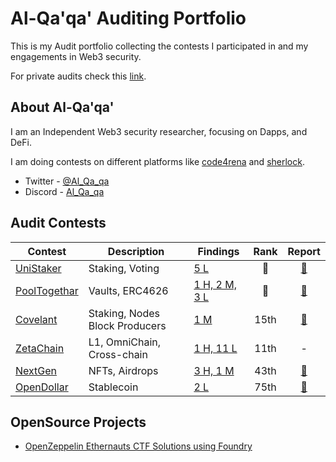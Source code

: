# Al-Qa'qa' Auditing Portfolio
This is my Audit portfolio collecting the contests I participated in and my engagements in Web3 security.

For private audits check this [link](/ask-for-audit.md).

## About Al-Qa'qa'
I am an Independent Web3 security researcher, focusing on Dapps, and DeFi.

I am doing contests on different platforms like [code4rena](https://code4rena.com/) and [sherlock](https://www.sherlock.xyz/).

- Twitter - [@Al_Qa_qa](https://twitter.com/Al_Qa_qa)
- Discord - [Al_Qa_qa](https://discord.com/channels/al_qa_qa)

## Audit Contests

|Contest|Description|Findings|Rank|Report|
|-------|-----------|--------|:--:|:----:|
|[UniStaker](https://code4rena.com/audits/2024-02-unistaker-infrastructure#top)|Staking, Voting|[5 L](Contests/2024-03-unistaker.md)|🥈| [📄](https://code4rena.com/reports/2024-02-uniswap-foundation) |
|[PoolTogethar](https://code4rena.com/audits/2024-03-pooltogether)|Vaults, ERC4626|[1 H, 2 M, 3 L](Contests/2024-03-poolTogethar.md)|🥉️|[📄](https://code4rena.com/reports/2024-03-pooltogether)|
|[Covelant](https://audits.sherlock.xyz/contests/127)|Staking, Nodes Block Producers|[1 M](Contests/2024-01-covalent.md)|15th|[📄](https://audits.sherlock.xyz/contests/127/report)|
|[ZetaChain](https://code4rena.com/audits/2023-11-zetachain#top)|L1, OmniChain, Cross-chain|[1 H, 11 L](Contests/2023-11-zetachain.md)|11th| - |
|[NextGen](https://code4rena.com/audits/2023-10-nextgen#top)|NFTs, Airdrops|[3 H, 1 M](Contests/2023-10-nextgen.md)|43th|[📄](https://code4rena.com/reports/2023-10-nextgen)|
|[OpenDollar](https://code4rena.com/audits/2023-10-open-dollar#top)|Stablecoin|[2 L](Contests/2023-10-opendollar.md)|75th|[📄](https://code4rena.com/reports/2023-10-opendollar)|


## OpenSource Projects

- [OpenZeppelin Ethernauts CTF Solutions using Foundry](https://github.com/Al-Qa-qa/ethernaut-solutions-foundry)

